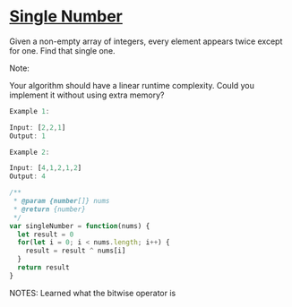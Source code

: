 # [Single Number](https://leetcode.com/problems/single-number/description/)

Given a non-empty array of integers, every element appears twice except for one. Find that single one.

Note:

Your algorithm should have a linear runtime complexity. Could you implement it without using extra memory?

```js
Example 1:

Input: [2,2,1]
Output: 1
```
```js
Example 2:

Input: [4,1,2,1,2]
Output: 4
```

```js
/**
 * @param {number[]} nums
 * @return {number}
 */
var singleNumber = function(nums) {
  let result = 0
  for(let i = 0; i < nums.length; i++) {
    result = result ^ nums[i]
  }
  return result
}
```

NOTES: Learned what the bitwise operator is
